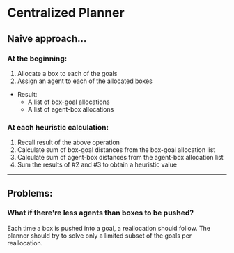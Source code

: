 # Centralized Planner 

## Naive approach...

### At the beginning:
1. Allocate a box to each of the goals
2. Assign an agent to each of the allocated boxes
- Result: 
  - A list of box-goal allocations
  - A list of agent-box allocations

### At each heuristic calculation:
1. Recall result of the above operation
2. Calculate sum of box-goal distances from the box-goal allocation list
3. Calculate sum of agent-box distances from the agent-box allocation list
4. Sum the results of #2 and #3 to obtain a heuristic value
---
## Problems:

### What if there're less agents than boxes to be pushed?
Each time a box is pushed into a goal, a reallocation should follow. The planner should try to solve only a limited subset of the goals per reallocation.